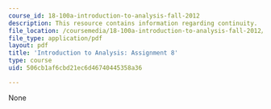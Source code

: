 ```yaml
---
course_id: 18-100a-introduction-to-analysis-fall-2012
description: This resource contains information regarding continuity.
file_location: /coursemedia/18-100a-introduction-to-analysis-fall-2012/506cb1af6cbd21ec6d46740445358a36_MIT18_100AF12_Assign_8.pdf
file_type: application/pdf
layout: pdf
title: 'Introduction to Analysis: Assignment 8'
type: course
uid: 506cb1af6cbd21ec6d46740445358a36

---
```

None